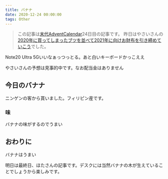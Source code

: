 ```yaml
---
title: バナナ
date: 2020-12-24 00:00:00
tags: Other
---
```


>この記事は[末代AdventCalendar](https://adventar.org/calendars/5046)24日目の記事です。
>昨日はやさいさんの[2020年に買ってしまったブツを並べて2021年に向けお財布を引き締めていこう](https://okimochi.info/other/210/)でした。

Note20 Ultra 5Gいいなぁっつっとる。あと白いキーボードかっこええ

やさいさんの予想は見事的中です。なお配当金はありません

## 今日のバナナ
ニンゲンの客から貰いました。フィリピン産です。

### 味
バナナの味がするのでうまい

## おわりに
バナナはうまい

明日は最終日、ほたさんの記事です。デスクには当然バナナの木が生えていることでしょうから楽しみです。
